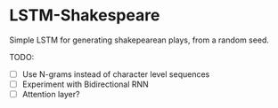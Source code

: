 # LSTM-Shakespeare

Simple LSTM for generating shakepearean plays, from a random seed.

TODO:
- [ ] Use N-grams instead of character level sequences 
- [ ] Experiment with Bidirectional RNN 
- [ ] Attention layer?

